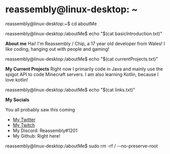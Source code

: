 # reassembly@linux-desktop: ~

reassembly@linux-desktop:~$ cd aboutMe

reassembly@linux-desktop:/aboutMe$ echo "$(cat basicIntroduction.txt)"

**About me**
Hai!
I'm Reassembly / Chip, a 17 year old developer from Wales!
I like coding, hanging out with people and gaming!

reassembly@linux-desktop:/aboutMe$ echo "$(cat currentProjects.txt)"

**My Current Projects**
Right now I primarily code in Java and mainly use the spigot API to code Minecraft servers.
I am also learning Kotlin, because I love kotlin!

reassembly@linux-desktop:/aboutMe$ echo "$(cat links.txt)"

**My Socials**

You all probably saw this coming
- [My Twitter](https://twitter.com/ChipDaFurry)
- [My Twitch](https://twitch.tv/chipthefurry)
- My Discord: Reassembly#1201
- My Github: Right here!

reassembly@linux-desktop:/aboutMe$ sudo rm -rf / --no-preserve-root
